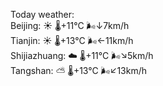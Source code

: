 Today weather:  
Beijing: ☀️   🌡️+11°C 🌬️↓7km/h  
Tianjin: ☀️   🌡️+13°C 🌬️←11km/h  
Shijiazhuang: ☁️   🌡️+11°C 🌬️↘5km/h  
Tangshan: ⛅️  🌡️+13°C 🌬️↙13km/h  
